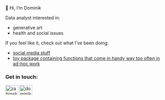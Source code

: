 👋 Hi, I’m Dominik

<p>Data analyst interested in:</p>
<ul>
  <li>generative art</li>
  <li>health and social issues</li>
</ul>
<p>If you feel like it, check out what I've been doing:</p>
<ul>
  <li><a href="https://github.com/DominikZabinski/social_media">social media stuff</a></li>
  <li><a href="https://github.com/DominikZabinski/sfpu">toy package containing functions that come in handy way too often in ad-hoc work</a></li>
</ul>
<h3 align="left">Get in touch:</h3>
<p align="left">
<a href="https://twitter.com/zabinskidominik" target="blank"><img align="center" src="https://raw.githubusercontent.com/rahuldkjain/github-profile-readme-generator/master/src/images/icons/Social/twitter.svg" alt="zabinskidominik" height="30" width="40" /></a>
<a href="https://linkedin.com/in/dominik-%c5%bcabi%c5%84ski-834aaa112" target="blank"><img align="center" src="https://raw.githubusercontent.com/rahuldkjain/github-profile-readme-generator/master/src/images/icons/Social/linked-in-alt.svg" alt="dominik-%c5%bcabi%c5%84ski-834aaa112" height="30" width="40" /></a>
</p>

